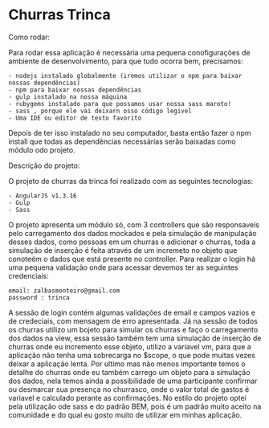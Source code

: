 # Churras Trinca


Como rodar:

Para rodar essa aplicação é necessária uma pequena conofigurações de ambiente de desenvolvimento, para que tudo ocorra bem, precisamos:

	- nodejs instalado globalmente (iremos utilizar o npm para baixar nossas dependências)
	- npm para baixar nossas dependências
	- gulp instalado na nossa máquina
	- rubygems instalado para que possamos usar nossa sass maroto!
	- sass , porque ele vai deixarn osso código legivel
	- Uma IDE ou editor de texto favorito

Depois de ter isso instalado no seu computador, basta então fazer o npm install que todas as dependências necessárias serão baixadas como módulo odo projeto.

Descrição do projeto:

O projeto de churras da trinca foi realizado com as seguintes tecnologias:

	- AngularJS v1.3.16
	- Gulp
	- Sass

O projeto apresenta um módulo só, com 3 controllers que são responsaveis pelo carregamento dos dados mockados e pela simulação de manipulação desses dados, como pessoas em um churras e adicionar o churras, toda a simulação de inserção é feita através de um incremeto no objeto que conoteém o dados que está presente no controller. Para realizar o login há uma pequena validação onde para acessar devemos ter as seguintes credenciais:

	email: zalbasmonteiro@gmail.com
	password : trinca

A sessão de login contém algumas validações de email e campos vazios e de credeciais, com mensagem de erro apresentada.
Já na sessão de todos os churras utilizo um bojeto para simular os churras e faço o carregamento dos dados na view, essa sessão também tem uma simulação de inserção de churras onde eu incremento esse objeto, utilizo a variavel vm, para que a aplicação não tenha uma sobrecarga no $scope, o que pode muitas vezes deixar a aplicação lenta.
Por ultimo mas não menos importante temos o detalhe do churras onde eu também carrego um objeto para a simulação dos dados, nela temos ainda a possibilidade de uma participante confirmar ou desmarcar sua presença no churrasco, onde o valor total de gastos é variavel e calculado perante as confirmações. No estilo do projeto optei pela utilização ode sass e do padrão BEM, pois é um padrão muito aceito na comunidade e do qual eu gosto muito de utilizar em minhas aplicação.
